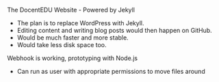 The DocentEDU Website - Powered by Jekyll

- The plan is to replace WordPress with Jekyll.
- Editing content and writing blog posts would then happen on GitHub.
- Would be much faster and more stable.
- Would take less disk space too.

Webhook is working, prototyping with Node.js
- Can run as user with appropriate permissions to move files around

